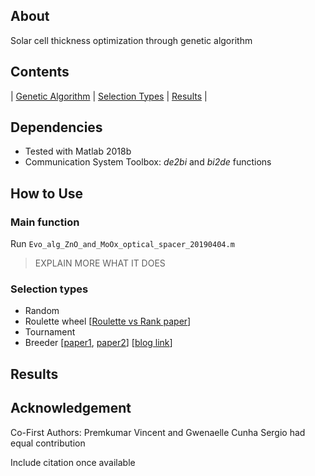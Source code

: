 ## About
Solar cell thickness optimization through genetic algorithm

## Contents
| [Genetic Algorithm](#main-function) | [Selection Types](#selection-types) | [Results](#results) |

## Dependencies
* Tested with Matlab 2018b
* Communication System Toolbox: *de2bi* and *bi2de* functions

## How to Use
### Main function
Run `Evo_alg_ZnO_and_MoOx_optical_spacer_20190404.m`
> EXPLAIN MORE WHAT IT DOES

### Selection types
* Random
* Roulette wheel [[Roulette vs Rank paper](http://www.ijmlc.org/papers/146-C00572-005.pdf)]
* Tournament
* Breeder [[paper1](http://www.muehlenbein.org/breeder93.pdf), [paper2](https://pdfs.semanticscholar.org/26b4/c7112283a85c8b8af43aea73e3c8e8581e9d.pdf)] [[blog link](https://blog.sicara.com/getting-started-genetic-algorithms-python-tutorial-81ffa1dd72f9)]

## Results

## Acknowledgement
Co-First Authors: Premkumar Vincent and Gwenaelle Cunha Sergio had equal contribution

Include citation once available